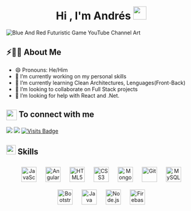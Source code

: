 <h1 align="center"><b>Hi , I'm Andrés </b><img src="https://media.giphy.com/media/hvRJCLFzcasrR4ia7z/giphy.gif" width="35"></h1>

![Blue And Red Futuristic Game YouTube Channel Art](https://github.com/Nirsch95/Nirsch95/assets/37886668/07bdd4c7-5507-4482-a49c-7a06bc5f7528)

## ⚡🙋‍♂️ About Me

- 😄 Pronouns: He/Him
- 🔭 I’m currently working on my personal skills
- 🌱 I’m currently learning Clean Architectures, Lenguages(Front-Back)
- 👯 I’m looking to collaborate on Full Stack projects
- 🤔 I’m looking for help with React and .Net.

<h2><img src="https://emojis.slackmojis.com/emojis/images/1579216111/7550/pikachu_wave.gif?1579216111" align="center" width="28" /> To connect with me</h2>

<p align = "center">
 
[<img src="https://img.shields.io/badge/linkedin-%230077B5.svg?&style=for-the-badge&logo=linkedin&logoColor=white" />](https://www.linkedin.com/in/andresfcastrom/)
[<img src = "https://img.shields.io/badge/gmail-%23E4405F.svg?&style=for-the-badge&logo=gmail&logoColor=white">](mailto:castromanzano95@gmail.com)
[![Visits Badge](https://badges.pufler.dev/visits/Nirsch95/Nirsch95?style=for-the-badge)](https://github.com/Nirsch95)

</p>

## <img src="https://media2.giphy.com/media/QssGEmpkyEOhBCb7e1/giphy.gif?cid=ecf05e47a0n3gi1bfqntqmob8g9aid1oyj2wr3ds3mg700bl&rid=giphy.gif" width ="25"><b> Skills</b>

<div align="center">  
<img style="margin: 10px" src="https://profilinator.rishav.dev/skills-assets/javascript-original.svg" alt="JavaScript" height="40" />  
<img style="margin: 10px" src="https://upload.wikimedia.org/wikipedia/commons/c/cf/Angular_full_color_logo.svg" alt="Angular" height="40" />  
<img style="margin: 10px" src="https://profilinator.rishav.dev/skills-assets/html5-original-wordmark.svg" alt="HTML5" height="40" />  
<img style="margin: 10px" src="https://profilinator.rishav.dev/skills-assets/css3-original-wordmark.svg" alt="CSS3" height="40" />  
<img style="margin: 10px" src="https://profilinator.rishav.dev/skills-assets/mongodb-original-wordmark.svg" alt="MongoDB" height="40" />  
<img style="margin: 10px" src="https://profilinator.rishav.dev/skills-assets/git-scm-icon.svg" alt="Git" height="40" />  
<img style="margin: 10px" src="https://profilinator.rishav.dev/skills-assets/mysql-original-wordmark.svg" alt="MySQL" height="40" />  
<img style="margin: 10px" src="https://profilinator.rishav.dev/skills-assets/bootstrap-plain.svg" alt="Bootstrap" height="40" />  
<img style="margin: 10px" src="https://profilinator.rishav.dev/skills-assets/java-original-wordmark.svg" alt="Java" height="40" />  
<img style="margin: 10px" src="https://upload.wikimedia.org/wikipedia/commons/d/d9/Node.js_logo.svg" alt="Node.js" height="40" />  
<img style="margin: 10px" src="https://profilinator.rishav.dev/skills-assets/firebase.png" alt="Firebase" height="40" />  
</div>  
